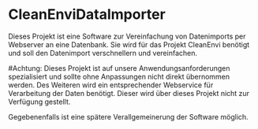 # CleanEnviDataImporter

Dieses Projekt ist eine Software zur Vereinfachung von Datenimports per Webserver an eine Datenbank.
Sie wird für das Projekt CleanEnvi benötigt und soll den Datenimport verschnellern und vereinfachen.

#Achtung: Dieses Projekt ist auf unsere Anwendungsanforderungen spezialisiert und sollte ohne
Anpassungen nicht direkt übernommen werden. Des Weiteren wird ein entsprechender Webservice für
Verarbeitung der Daten benötigt. Dieser wird über dieses Projekt nicht zur Verfügung gestellt.

Gegebenenfalls ist eine spätere Verallgemeinerung der Software möglich.
